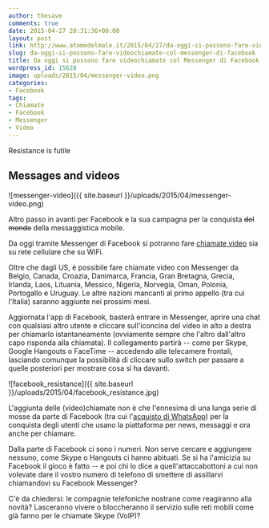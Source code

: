 ```yaml
---
author: thesave
comments: true
date: 2015-04-27 20:31:36+00:00
layout: post
link: http://www.atomodelmale.it/2015/04/27/da-oggi-si-possono-fare-videochiamate-col-messenger-di-facebook/
slug: da-oggi-si-possono-fare-videochiamate-col-messenger-di-facebook
title: Da oggi si possono fare videochiamate col Messenger di Facebook
wordpress_id: 15628
image: uploads/2015/04/messenger-video.png
categories:
- Facebook
tags:
- Chiamate
- Facebook
- Messenger
- Video
---
```


Resistance is futile

## Messages and videos

![messenger-video]({{ site.baseurl }}/uploads/2015/04/messenger-video.png)

Altro passo in avanti per Facebook e la sua campagna per la conquista <del>del mondo</del> della messaggistica mobile.

Da oggi tramite Messenger di Facebook si potranno fare [chiamate video](http://newsroom.fb.com/news/2015/04/introducing-video-calling-in-messenger/) sia su rete cellulare che su WiFi.

Oltre che dagli US, è possibile fare chiamate video con Messenger da Belgio, Canada, Croazia, Danimarca, Francia, Gran Bretagna, Grecia, Irlanda, Laos, Lituania, Messico, Nigeria, Norvegia, Oman, Polonia, Portogallo e Uruguay. Le altre nazioni mancanti al primo appello (tra cui l'Italia) saranno aggiunte nei prossimi mesi.

Aggiornata l'app di Facebook, basterà entrare in Messenger, aprire una chat con qualsiasi altro utente e cliccare sull'iconcina del video in alto a destra per chiamarlo istantaneamente (ovviamente sempre che l'altro dall'altro capo risponda alla chiamata). Il collegamento partirà -- come per Skype, Google Hangouts o FaceTime -- accedendo alle telecamere frontali, lasciando comunque la possibilità di cliccare sullo switch per passare a quelle posteriori per mostrare cosa si ha davanti.

![facebook_resistance]({{ site.baseurl }}/uploads/2015/04/facebook_resistance.jpg)

L'aggiunta delle (video)chiamate non è che l'ennesima di una lunga serie di mosse da parte di Facebook (tra cui l'[acquisto di WhatsApp](/2014/02/20/campagna-acquisti-facebook-16-miliardi-per-whatsapp/)) per la conquista degli utenti che usano la piattaforma per news, messaggi e ora anche per chiamare.

Dalla parte di Facebook ci sono i numeri. Non serve cercare e aggiungere nessuno, come Skype o Hangouts ci hanno abituati. Se si ha l'amicizia su Facebook il gioco è fatto -- e poi chi lo dice a quell'attaccabottoni a cui non volevate dare il vostro numero di telefono di smettere di assillarvi chiamandovi su Facebook Messenger?

C'è da chiedersi: le compagnie telefoniche nostrane come reagiranno alla novità? Lasceranno vivere o bloccheranno il servizio sulle reti mobili come già fanno per le chiamate Skype (VoIP)?
